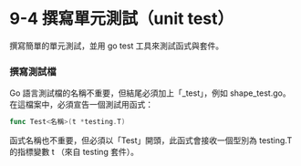 # 9-4 撰寫單元測試（unit test）
撰寫簡單的單元測試，並用 go test 工具來測試函式與套件。

### 撰寫測試檔
Go 語言測試檔的名稱不重要，但結尾必須加上「_test」，例如 shape_test.go。
在這檔案中，必須宣告一個測試用函式：
```go
func Test<名稱>(t *testing.T)
```
 
函式名稱也不重要，但必須以「Test」開頭，此函式會接收一個型別為 testing.T 的指標變數 t （來自 testing 套件）。
